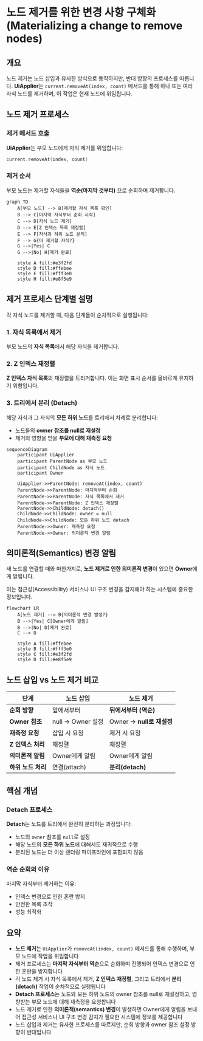 # 노드 제거를 위한 변경 사항 구체화 (Materializing a change to remove nodes)

## 개요

노드 제거는 노드 삽입과 유사한 방식으로 동작하지만, 반대 방향의 프로세스를 따릅니다. **UiApplier**는 `current.removeAt(index, count)` 메서드를 통해 하나 또는 여러 자식 노드를 제거하며, 이 작업은 현재 노드에 위임됩니다.

## 노드 제거 프로세스

### 제거 메서드 호출

**UiApplier**는 부모 노드에게 자식 제거를 위임합니다:

```kotlin
current.removeAt(index, count)
```

### 제거 순서

부모 노드는 제거할 자식들을 **역순(마지막 것부터)** 으로 순회하며 제거합니다.

```mermaid
graph TD
    A[부모 노드] --> B[제거할 자식 목록 확인]
    B --> C[마지막 자식부터 순회 시작]
    C --> D[자식 노드 제거]
    D --> E[Z 인덱스 목록 재정렬]
    E --> F[자식과 하위 노드 분리]
    F --> G{더 제거할 자식?}
    G -->|Yes| C
    G -->|No| H[제거 완료]
    
    style A fill:#e3f2fd
    style D fill:#ffebee
    style F fill:#fff3e0
    style H fill:#e8f5e9
```

## 제거 프로세스 단계별 설명

각 자식 노드를 제거할 때, 다음 단계들이 순차적으로 실행됩니다:

### 1. 자식 목록에서 제거

부모 노드의 **자식 목록**에서 해당 자식을 제거합니다.

### 2. Z 인덱스 재정렬

**Z 인덱스 자식 목록**의 재정렬을 트리거합니다. 이는 화면 표시 순서를 올바르게 유지하기 위함입니다.

### 3. 트리에서 분리 (Detach)

해당 자식과 그 자식의 **모든 하위 노드**를 트리에서 차례로 분리합니다:

- 노드들의 **owner 참조를 null로 재설정**
- 제거의 영향을 받을 **부모에 대해 재측정 요청**

```mermaid
sequenceDiagram
    participant UiApplier
    participant ParentNode as 부모 노드
    participant ChildNode as 자식 노드
    participant Owner
    
    UiApplier->>ParentNode: removeAt(index, count)
    ParentNode->>ParentNode: 마지막부터 순회
    ParentNode->>ParentNode: 자식 목록에서 제거
    ParentNode->>ParentNode: Z 인덱스 재정렬
    ParentNode->>ChildNode: detach()
    ChildNode->>ChildNode: owner = null
    ChildNode->>ChildNode: 모든 하위 노드 detach
    ParentNode->>Owner: 재측정 요청
    ParentNode->>Owner: 의미론적 변경 알림
```

## 의미론적(Semantics) 변경 알림

새 노드를 연결할 때와 마찬가지로, **노드 제거로 인한 의미론적 변경**이 있으면 **Owner**에게 알립니다.

이는 접근성(Accessibility) 서비스나 UI 구조 변경을 감지해야 하는 시스템에 중요한 정보입니다.

```mermaid
flowchart LR
    A[노드 제거] --> B{의미론적 변경 발생?}
    B -->|Yes| C[Owner에게 알림]
    B -->|No| D[제거 완료]
    C --> D
    
    style A fill:#ffebee
    style B fill:#fff3e0
    style C fill:#e3f2fd
    style D fill:#e8f5e9
```

## 노드 삽입 vs 노드 제거 비교

| 단계 | 노드 삽입 | 노드 제거 |
|------|----------|----------|
| **순회 방향** | 앞에서부터 | **뒤에서부터 (역순)** |
| **Owner 참조** | null → Owner 설정 | Owner → **null로 재설정** |
| **재측정 요청** | 삽입 시 요청 | 제거 시 요청 |
| **Z 인덱스 처리** | 재정렬 | 재정렬 |
| **의미론적 알림** | Owner에게 알림 | Owner에게 알림 |
| **하위 노드 처리** | 연결(attach) | **분리(detach)** |

## 핵심 개념

### Detach 프로세스

**Detach**는 노드를 트리에서 완전히 분리하는 과정입니다:

- 노드의 `owner` 참조를 `null`로 설정
- 해당 노드의 **모든 하위 노드**에 대해서도 재귀적으로 수행
- 분리된 노드는 더 이상 렌더링 파이프라인에 포함되지 않음

### 역순 순회의 이유

마지막 자식부터 제거하는 이유:

- 인덱스 변경으로 인한 혼란 방지
- 안전한 목록 조작
- 성능 최적화

## 요약

- **노드 제거**는 `UiApplier`가 `removeAt(index, count)` 메서드를 통해 수행하며, 부모 노드에 작업을 위임합니다
- 제거 프로세스는 **마지막 자식부터 역순**으로 순회하며 진행되어 인덱스 변경으로 인한 혼란을 방지합니다
- 각 노드 제거 시 자식 목록에서 제거, **Z 인덱스 재정렬**, 그리고 트리에서 **분리(detach)** 작업이 순차적으로 실행됩니다
- **Detach 프로세스**는 노드와 모든 하위 노드의 owner 참조를 null로 재설정하고, 영향받는 부모 노드에 대해 재측정을 요청합니다
- 노드 제거로 인한 **의미론적(semantics) 변경**이 발생하면 Owner에게 알림을 보내어 접근성 서비스나 UI 구조 변경 감지가 필요한 시스템에 정보를 제공합니다
- 노드 삽입과 제거는 유사한 프로세스를 따르지만, 순회 방향과 owner 참조 설정 방향이 반대입니다
